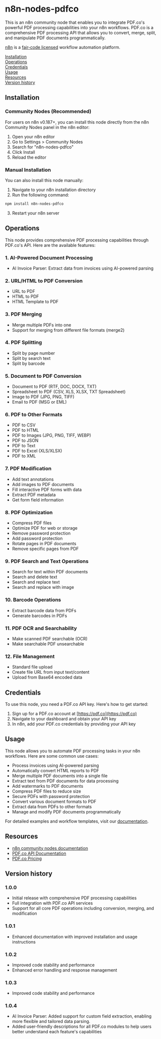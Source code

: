 # n8n-nodes-pdfco

This is an n8n community node that enables you to integrate PDF.co's powerful PDF processing capabilities into your n8n workflows. PDF.co is a comprehensive PDF processing API that allows you to convert, merge, split, and manipulate PDF documents programmatically.

[n8n](https://n8n.io/) is a [fair-code licensed](https://docs.n8n.io/reference/license/) workflow automation platform.

[Installation](#installation)  
[Operations](#operations)  
[Credentials](#credentials)  
[Usage](#usage)  
[Resources](#resources)  
[Version history](#version-history)  

## Installation
### Community Nodes (Recommended)
For users on n8n v0.187+, you can install this node directly from the n8n Community Nodes panel in the n8n editor:

1. Open your n8n editor
2. Go to Settings > Community Nodes
3. Search for "n8n-nodes-pdfco"
4. Click Install
5. Reload the editor

### Manual Installation
You can also install this node manually:

1. Navigate to your n8n installation directory
2. Run the following command:
```bash
npm install n8n-nodes-pdfco
```
3. Restart your n8n server


## Operations

This node provides comprehensive PDF processing capabilities through PDF.co's API. Here are the available features:

### 1. AI-Powered Document Processing
- AI Invoice Parser: Extract data from invoices using AI-powered parsing

### 2. URL/HTML to PDF Conversion
- URL to PDF
- HTML to PDF
- HTML Template to PDF

### 3. PDF Merging
- Merge multiple PDFs into one
- Support for merging from different file formats (merge2)

### 4. PDF Splitting
- Split by page number
- Split by search text
- Split by barcode

### 5. Document to PDF Conversion
- Document to PDF (RTF, DOC, DOCX, TXT)
- Spreadsheet to PDF (CSV, XLS, XLSX, TXT Spreadsheet)
- Image to PDF (JPG, PNG, TIFF)
- Email to PDF (MSG or EML)

### 6. PDF to Other Formats
- PDF to CSV
- PDF to HTML
- PDF to Images (JPG, PNG, TIFF, WEBP)
- PDF to JSON
- PDF to Text
- PDF to Excel (XLS/XLSX)
- PDF to XML

### 7. PDF Modification
- Add text annotations
- Add images to PDF documents
- Fill interactive PDF forms with data
- Extract PDF metadata
- Get form field information

### 8. PDF Optimization
- Compress PDF files
- Optimize PDF for web or storage
- Remove password protection
- Add password protection
- Rotate pages in PDF documents
- Remove specific pages from PDF

### 9. PDF Search and Text Operations
- Search for text within PDF documents
- Search and delete text
- Search and replace text
- Search and replace with image

### 10. Barcode Operations
- Extract barcode data from PDFs
- Generate barcodes in PDFs

### 11. PDF OCR and Searchability
- Make scanned PDF searchable (OCR)
- Make searchable PDF unsearchable

### 12. File Management
- Standard file upload
- Create file URL from input text/content
- Upload from Base64 encoded data

## Credentials

To use this node, you need a PDF.co API key. Here's how to get started:

1. Sign up for a PDF.co account at [https://pdf.co](https://pdf.co)
2. Navigate to your dashboard and obtain your API key
3. In n8n, add your PDF.co credentials by providing your API key

## Usage

This node allows you to automate PDF processing tasks in your n8n workflows. Here are some common use cases:

- Process invoices using AI-powered parsing
- Automatically convert HTML reports to PDF
- Merge multiple PDF documents into a single file
- Extract text from PDF documents for data processing
- Add watermarks to PDF documents
- Compress PDF files to reduce size
- Secure PDFs with password protection
- Convert various document formats to PDF
- Extract data from PDFs to other formats
- Manage and modify PDF documents programmatically

For detailed examples and workflow templates, visit our [documentation](https://docs.pdf.co).

## Resources

* [n8n community nodes documentation](https://docs.n8n.io/integrations/community-nodes/)
* [PDF.co API Documentation](https://docs.pdf.co)
* [PDF.co Pricing](https://app.pdf.co/subscriptions)

## Version history

### 1.0.0
- Initial release with comprehensive PDF processing capabilities
- Full integration with PDF.co API services
- Support for all core PDF operations including conversion, merging, and modification

### 1.0.1
- Enhanced documentation with improved installation and usage instructions

### 1.0.2
- Improved code stability and performance
- Enhanced error handling and response management

### 1.0.3
- Improved code stability and performance

### 1.0.4
- AI Invoice Parser: Added support for custom field extraction, enabling more flexible and tailored data parsing. 
- Added user-friendly descriptions for all PDF.co modules to help users better understand each feature's capabilities
